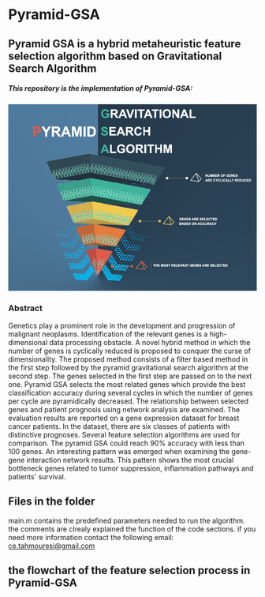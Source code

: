 # Pyramid-GSA
## Pyramid GSA is a hybrid metaheuristic feature selection algorithm based on Gravitational Search Algorithm
##### This repository is the implementation of Pyramid-GSA:
![Graphical Abstract](https://github.com/masoudrezaei/Pyramid-GSA/blob/master/Graphical%20Abstract.jpg)

###  Abstract
Genetics play a prominent role in the development and progression of malignant neoplasms. Identification of the relevant genes is a high-dimensional data processing obstacle. A novel hybrid method in which the number of genes is cyclically reduced is proposed to conquer the curse of dimensionality.  The proposed method consists of a filter based method in the first step followed by the pyramid gravitational search algorithm at the second step. The genes selected in the first step are passed on to the next one.  Pyramid GSA selects the most related genes which provide the best classification accuracy during several cycles in which the number of genes per cycle are pyramidically decreased. The relationship between selected genes and patient prognosis using network analysis are examined. The evaluation results are reported on a gene expression dataset for breast cancer patients. In the dataset, there are six classes of patients with distinctive prognoses. Several feature selection algorithms are used for comparison. The pyramid GSA could reach 90% accuracy with less than 100 genes. An interesting pattern was emerged when examining the gene-gene interaction network results. This pattern shows the most crucial bottleneck genes related to tumor suppression, inflammation pathways and patients' survival. 

## Files in the folder
main.m contains the predefined parameters needed to run the algorithm. the comments are clrealy explained the function of the code sections. if you need more information contact the following email:
ce.tahmouresi@gmail.com
 ## the flowchart of the feature selection process in Pyramid-GSA
 
